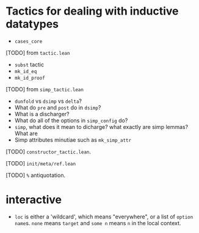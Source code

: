 # Tactics for dealing with inductive datatypes

- `cases_core`


[TODO] from `tactic.lean`
- `subst` tactic
- `mk_id_eq`
- `mk_id_proof`

[TODO] from `simp_tactic.lean`
- `dunfold` vs `dsimp` vs `delta`? 
- What do `pre` and `post` do in `dsimp`?
- What is a discharger?
- What do all of the options in `simp_config` do?
- `simp`, what does it mean to dicharge? what exactly are simp lemmas? What are 
- Simp attributes minutiae such as `mk_simp_attr`

[TODO] `constructor_tactic.lean`.

[TODO] `init/meta/ref.lean`

[TODO] `%` antiquotation.

# interactive

- `loc` is either a 'wildcard', which means "everywhere", or a list of `option name`s. `none` means `target` and `some n` means `n` in the local context.